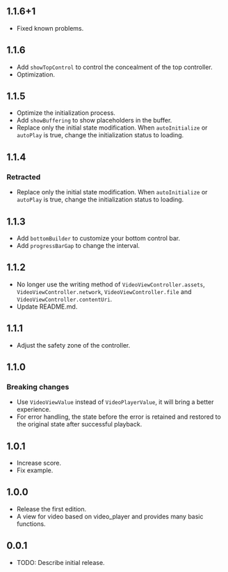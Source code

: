 ## 1.1.6+1

* Fixed known problems.

## 1.1.6

* Add `showTopControl` to control the concealment of the top controller.
* Optimization.

## 1.1.5

* Optimize the initialization process.
* Add `showBuffering` to show placeholders in the buffer.
* Replace only the initial state modification. When `autoInitialize` or `autoPlay` is true, change the initialization status to loading.

## 1.1.4

### Retracted

* Replace only the initial state modification. When `autoInitialize` or `autoPlay` is true, change the initialization status to loading.

## 1.1.3

* Add `bottomBuilder` to customize your bottom control bar.
* Add `progressBarGap` to change the interval.

## 1.1.2

* No longer use the writing method of `VideoViewController.assets`, `VideoViewController.network`, `VideoViewController.file` and `VideoViewController.contentUri`.
* Update README.md.

## 1.1.1

* Adjust the safety zone of the controller.

## 1.1.0

### Breaking changes

* Use `VideoViewValue` instead of `VideoPlayerValue`, it will bring a better experience.
* For error handling, the state before the error is retained and restored to the original state after successful playback.

## 1.0.1

* Increase score.
* Fix example.

## 1.0.0

* Release the first edition.
* A view for video based on video_player and provides many basic functions.

## 0.0.1

* TODO: Describe initial release.
